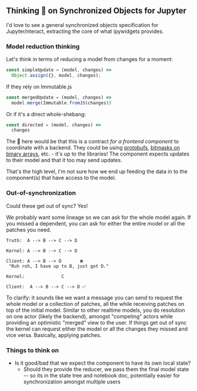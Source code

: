 ## Thinking 🤔 on Synchronized Objects for Jupyter

I'd love to see a general synchronized objects specification for Jupyter/nteract, extracting the core of what ipywidgets provides.

### Model reduction thinking

Let's think in terms of reducing a model from changes for a moment:

```js
const simpleUpdate = (model, changes) => 
  Object.assign({}, model, changes);
```

If they rely on Immutable.js

```js
const mergedUpdate = (model, changes) =>
  model.merge(Immutable.fromJS(changes))
```

Or if it's a direct whole-shebang:

```js
const directed = (model, changes) =>
  changes
```

The :key: here would be that this is a contract _for a frontend component_ to coordinate with a backend. They could be using [protobufs](https://github.com/dcodeIO/protobuf.js/wiki/How-to-read-binary-data-in-the-browser-or-under-node.js%3F), [bitmasks on binary arrays](https://github.com/rgbkrk/bitjet), etc. - it's up to the libraries! The component expects updates to their model and that it too may send updates.

That's the high level, I'm not sure how we end up feeding the data in to the component(s) that have access to the model.

### Out-of-synchronization

Could these get out of sync? Yes!

We probably want some lineage so we can ask for the whole model again. If you missed a dependent, you can ask for either the entire model or all the patches you need.

```
Truth:  A --> B --> C --> D

Kernel: A --> B --> C --> D

Client: A --> B --> D       ❌
 "Ruh roh, I have up to B, just got D."
 
Kernel:              C

Client:  A --> B --> C --> D ✅
```

To clarify: it sounds like we want a message you can send to request the whole model or a collection of patches, all the while receiving patches on top of the initial model. Similar to other realtime models, you do resolution on one actor (likely the backend), amongst "competing" actors while providing an optimistic "merged" view to the user. If things get out of sync the kernel can request either the model or all the changes they missed and vice versa. Basically, applying patches.

### Things to think on

* Is it good/bad that we expect the component to have its own local state?
  * Should they provide the reducer, we pass them the final model state -- so its in the state tree and notebook doc, potentially easier for synchronization amongst multiple users

